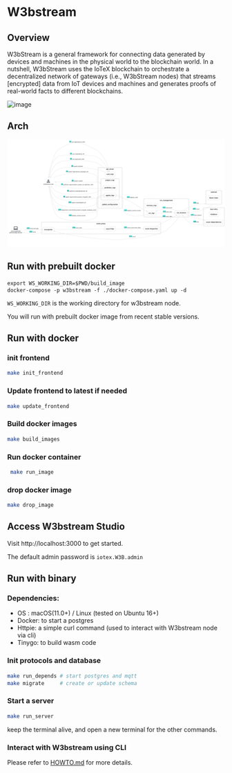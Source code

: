 # W3bstream

## Overview

W3bStream is a general framework for connecting data generated by devices and machines in the physical world to the blockchain world. In a nutshell, W3bStream uses the IoTeX blockchain to orchestrate a decentralized network of gateways (i.e., W3bStream nodes) that streams [encrypted] data from IoT devices and machines and generates proofs of real-world facts to different blockchains.

![image](https://user-images.githubusercontent.com/448293/196618039-365ab2b7-f50a-49c8-a02d-c28e48acafcb.png)


## Arch

![w3bstream](__doc__/modules_and_dataflow.png)

## Run with prebuilt docker

```
export WS_WORKING_DIR=$PWD/build_image
docker-compose -p w3bstream -f ./docker-compose.yaml up -d
```

`WS_WORKING_DIR` is the working directory for w3bstream node.

You will run with prebuilt docker image from recent stable versions.

## Run with docker

### init frontend

```bash
make init_frontend
```

### Update frontend to latest if needed

```bash
make update_frontend
```

### Build docker images

```bash
make build_images
```

### Run docker container

```bash
 make run_image
 ```

 ### drop docker image
 ```bash
 make drop_image
 ```

## Access W3bstream Studio

Visit http://localhost:3000 to get started.

The default admin password is `iotex.W3B.admin`

## Run with binary

### Dependencies:

- OS : macOS(11.0+) / Linux (tested on Ubuntu 16+)
- Docker: to start a postgres
- Httpie: a simple curl command (used to interact with W3bstream node via cli)
- Tinygo: to build wasm code

### Init protocols and database

```sh
make run_depends # start postgres and mqtt
make migrate     # create or update schema
```

### Start a server

```sh
make run_server
```

keep the terminal alive, and open a new terminal for the other commands.

### Interact with W3bstream using CLI

Please refer to [HOWTO.md](./HOWTO.md) for more details.